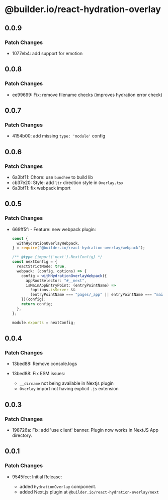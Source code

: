 # @builder.io/react-hydration-overlay

## 0.0.9

### Patch Changes

- 1077eb4: add support for emotion

## 0.0.8

### Patch Changes

- ee99699: Fix: remove filename checks (improves hydration error check)

## 0.0.7

### Patch Changes

- 4154b00: add missing `type: 'module'` config

## 0.0.6

### Patch Changes

- 6a3bf11: Chore: use `bunchee` to build lib
- cb37e20: Style: add `ltr` direction style in `Overlay.tsx`
- 6a3bf11: fix webpack import

## 0.0.5

### Patch Changes

- 669ff5f: - Feature: new webpack plugin:

  ```ts
  const {
    withHydrationOverlayWebpack,
  } = require("@builder.io/react-hydration-overlay/webpack");

  /** @type {import('next').NextConfig} */
  const nextConfig = {
    reactStrictMode: true,
    webpack: (config, options) => {
      config = withHydrationOverlayWebpack({
        appRootSelector: "#__next",
        isMainAppEntryPoint: (entryPointName) =>
          !options.isServer &&
          (entryPointName === "pages/_app" || entryPointName === "main-app"),
      })(config);
      return config;
    },
  };

  module.exports = nextConfig;
  ```

## 0.0.4

### Patch Changes

- 13bed88: Remove console.logs
- 13bed88: Fix ESM issues:

  - `__dirname` not being available in Nextjs plugin
  - `Overlay` import not having explicit `.js` extension

## 0.0.3

### Patch Changes

- 198726a: Fix: add 'use client' banner. Plugin now works in NextJS App directory.

## 0.0.1

### Patch Changes

- 9545fce: Initial Release:

  - added `HydrationOverlay` component.
  - added Next.js plugin at `@builder.io/react-hydration-overlay/next`
